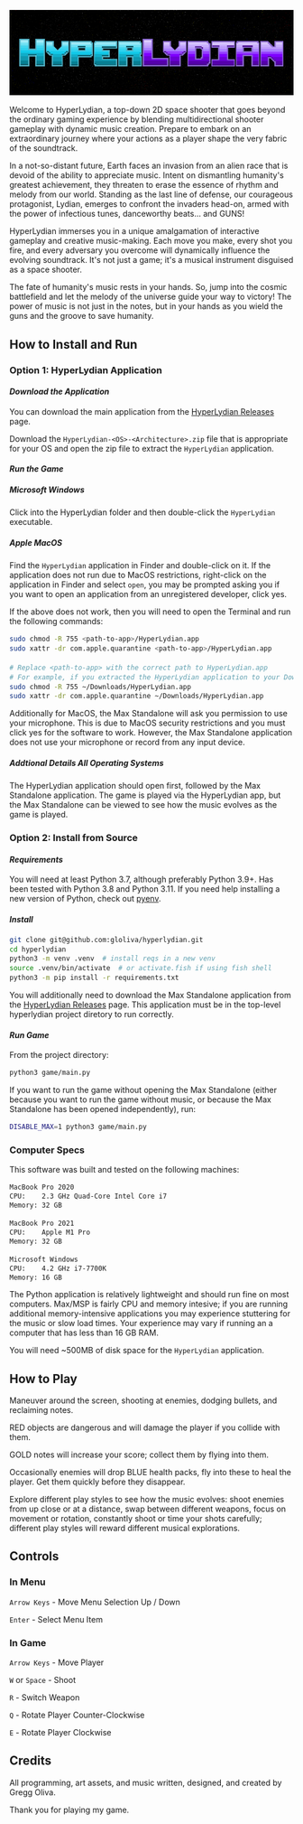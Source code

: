 ![title_card](assets/png/github/title_card.png) <!-- markdownlint-disable-line -->

Welcome to HyperLydian, a top-down 2D space shooter that goes beyond the ordinary gaming experience by blending multidirectional shooter gameplay with dynamic music creation. Prepare to embark on an extraordinary journey where your actions as a player shape the very fabric of the soundtrack.

In a not-so-distant future, Earth faces an invasion from an alien race that is devoid of the ability to appreciate music. Intent on dismantling humanity's greatest achievement, they threaten to erase the essence of rhythm and melody from our world. Standing as the last line of defense, our courageous protagonist, Lydian, emerges to confront the invaders head-on, armed with the power of infectious tunes, danceworthy beats... and GUNS!

HyperLydian immerses you in a unique amalgamation of interactive gameplay and creative music-making. Each move you make, every shot you fire, and every adversary you overcome will dynamically influence the evolving soundtrack. It's not just a game; it's a musical instrument disguised as a space shooter.

The fate of humanity's music rests in your hands. So, jump into the cosmic battlefield and let the melody of the universe guide your way to victory! The power of music is not just in the notes, but in your hands as you wield the guns and the groove to save humanity.

## How to Install and Run

### Option 1: HyperLydian Application

#### *Download the Application*

You can download the main application from the [HyperLydian Releases](https://github.com/gloliva/hyperlydian/releases) page.

Download the `HyperLydian-<OS>-<Architecture>.zip` file that is appropriate for your OS and open the zip file to extract the `HyperLydian` application.

#### *Run the Game*

##### Microsoft Windows

Click into the HyperLydian folder and then double-click the `HyperLydian` executable.

##### Apple MacOS

Find the `HyperLydian` application in Finder and double-click on it.
If the application does not run due to MacOS restrictions, right-click on the application in Finder and select `open`, you may be prompted asking you if you want to open an application from an unregistered developer, click yes.

If the above does not work, then you will need to open the Terminal and run the following commands:

```bash
sudo chmod -R 755 <path-to-app>/HyperLydian.app
sudo xattr -dr com.apple.quarantine <path-to-app>/HyperLydian.app

# Replace <path-to-app> with the correct path to HyperLydian.app
# For example, if you extracted the HyperLydian application to your Downloads folder, you would run:
sudo chmod -R 755 ~/Downloads/HyperLydian.app
sudo xattr -dr com.apple.quarantine ~/Downloads/HyperLydian.app
```

Additionally for MacOS, the Max Standalone will ask you permission to use your microphone. This is due to MacOS security restrictions and you must click yes for the software to work. However, the Max Standalone application does not use your microphone or record from any input device.

##### Addtional Details All Operating Systems

The HyperLydian application should open first, followed by the Max Standalone application. The game is played via the HyperLydian app, but the Max Standalone can be viewed to see how the music evolves as the game is played.

### Option 2: Install from Source

#### *Requirements*

You will need at least Python 3.7, although preferably Python 3.9+. Has been tested with Python 3.8 and Python 3.11. If you need help installing a new version of Python, check out [pyenv](https://github.com/pyenv/pyenv).

#### *Install*

```bash
git clone git@github.com:gloliva/hyperlydian.git
cd hyperlydian
python3 -m venv .venv  # install reqs in a new venv
source .venv/bin/activate  # or activate.fish if using fish shell
python3 -m pip install -r requirements.txt
```

You will additionally need to download the Max Standalone application from the [HyperLydian Releases](https://github.com/gloliva/hyperlydian/releases) page. This application must be in the top-level hyperlydian project diretory to run correctly.

#### *Run Game*

From the project directory:

```bash
python3 game/main.py
```

If you want to run the game without opening the Max Standalone (either because you want to run the game without music, or because the Max Standalone has been opened independently), run:

```bash
DISABLE_MAX=1 python3 game/main.py
```

### Computer Specs

This software was built and tested on the following machines:

```text
MacBook Pro 2020
CPU:    2.3 GHz Quad-Core Intel Core i7
Memory: 32 GB

MacBook Pro 2021
CPU:    Apple M1 Pro
Memory: 32 GB

Microsoft Windows
CPU:    4.2 GHz i7-7700K
Memory: 16 GB
```

The Python application is relatively lightweight and should run fine on most computers. Max/MSP is fairly CPU and memory intesive; if you are running additional memory-intensive applications you may experience stuttering for the music or slow load times. Your experience may vary if running an a computer that has less than 16 GB RAM.

You will need ~500MB of disk space for the `HyperLydian` application.

## How to Play

Maneuver around the screen, shooting at enemies, dodging bullets, and reclaiming notes.

RED objects are dangerous and will damage the player if you collide with them.

GOLD notes will increase your score; collect them by flying into them.

Occasionally enemies will drop BLUE health packs, fly into these to heal the player. Get them quickly before they disappear.

Explore different play styles to see how the music evolves: shoot enemies from up close or at a distance, swap between different weapons, focus on movement or rotation, constantly shoot or time your shots carefully; different play styles will reward different musical explorations.

## Controls

### In Menu

`Arrow Keys` - Move Menu Selection Up / Down

`Enter` - Select Menu Item

### In Game

`Arrow Keys` - Move Player

`W` or `Space` - Shoot

`R` - Switch Weapon

`Q` - Rotate Player Counter-Clockwise

`E` - Rotate Player Clockwise

## Credits

All programming, art assets, and music written, designed, and created by Gregg Oliva.

Thank you for playing my game.
